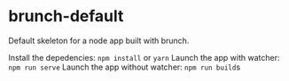 # brunch-default
Default skeleton for a node app built with brunch.

Install the depedencies: `npm install` or `yarn`
Launch the app with watcher: `npm run serve`
Launch the app without watcher: `npm run build`s
